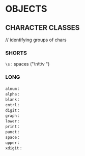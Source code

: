 # OBJECTS

## CHARACTER CLASSES
// identifying groups of chars  

### SHORTS
`\s` : spaces ("\n\t\v ")  

### LONG
`alnum` :  
`alpha` :  
`blank` :  
`cntrl` :  
`digit` :  
`graph` :  
`lower` :  
`print` :  
`punct` :  
`space` :  
`upper` :  
`xdigit` :  